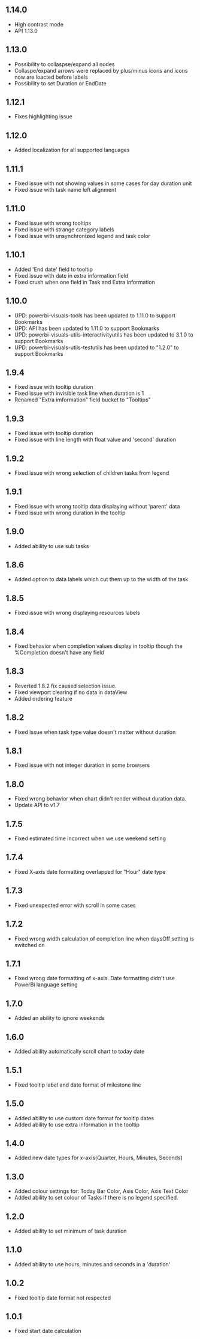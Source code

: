 ## 1.14.0
* High contrast mode
* API 1.13.0

## 1.13.0
* Possibility to collaspse/expand all nodes
* Collaspe/expand arrows were replaced by plus/minus icons and icons now are loacted before labels
* Possibility to set Duration or EndDate

## 1.12.1
* Fixes highlighting issue

## 1.12.0
* Added localization for all supported languages

## 1.11.1
* Fixed issue with not showing values in some cases for day duration unit
* Fixed issue with task name left alignment

## 1.11.0
* Fixed issue with wrong tooltips
* Fixed issue with strange category labels
* Fixed issue with unsynchronized legend and task color

## 1.10.1
* Added 'End date' field to tooltip
* Fixed issue with date in extra information field
* Fixed crush when one field in Task and Extra Information

## 1.10.0
* UPD: powerbi-visuals-tools has been updated to 1.11.0 to support Bookmarks
* UPD: API has been updated to 1.11.0 to support Bookmarks
* UPD: powerbi-visuals-utils-interactivityutils has been updated to 3.1.0 to support Bookmarks
* UPD: powerbi-visuals-utils-testutils has been updated to "1.2.0" to support Bookmarks

## 1.9.4
 * Fixed issue with tooltip duration
 * Fixed issue with invisible task line when duration is 1
 * Renamed "Extra imformation" field bucket to "Tooltips"

## 1.9.3
 * Fixed issue with tooltip duration
 * Fixed issue with line length with float value and 'second' duration

## 1.9.2
 * Fixed issue with wrong selection of children tasks from legend

## 1.9.1
 * Fixed issue with wrong tooltip data displaying without 'parent' data
 * Fixed issue with wrong duration in the tooltip

## 1.9.0
 * Added ability to use sub tasks

## 1.8.6
 * Added option to data labels which cut them up to the width of the task

## 1.8.5
 * Fixed issue with wrong displaying resources labels

## 1.8.4
 * Fixed behavior when completion values display in tooltip though the
 %Completion doesn't have any field

## 1.8.3
 * Reverted 1.8.2 fix caused selection issue.
 * Fixed viewport clearing if no data in dataView
 * Added ordering feature

## 1.8.2
 * Fixed issue when task type value doesn't matter without duration

## 1.8.1
 * Fixed issue with not integer duration in some browsers

## 1.8.0
 * Fixed wrong behavior when chart didn't render without duration data.
 * Update API to v1.7

## 1.7.5
 * Fixed estimated time incorrect when we use weekend setting

## 1.7.4
 * Fixed X-axis date formatting overlapped for "Hour" date type

## 1.7.3
 * Fixed unexpected error with scroll in some cases
 
## 1.7.2
 * Fixed wrong width calculation of completion line when daysOff setting is switched on

## 1.7.1
 * Fixed wrong date formatting of x-axis. Date formatting didn't use PowerBi language setting

## 1.7.0
 * Added an ability to ignore weekends

## 1.6.0
 * Added ability automatically scroll chart to today date

## 1.5.1
 * Fixed tooltip label and date format of milestone line

## 1.5.0
 * Added ability to use custom date format for tooltip dates
 * Added ability to use extra information in the tooltip

## 1.4.0
 * Added new date types for x-axis(Quarter, Hours, Minutes, Seconds)

## 1.3.0
 * Added colour settings for: Today Bar Color, Axis Color, Axis Text Color
 * Added ability to set colour of Tasks if there is no legend specified.

## 1.2.0
 * Added ability to set minimum of task duration

## 1.1.0
 * Added ability to use hours, minutes and seconds in a 'duration'

## 1.0.2
 * Fixed tooltip date format not respected

## 1.0.1
 * Fixed start date calculation